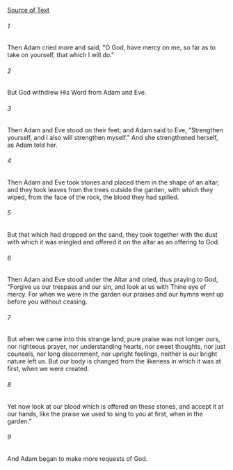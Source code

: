 [Source of Text](https://github.com/scrollmapper/bible_databases_deuterocanonical)

###### 1
Then Adam cried more and said, "O God, have mercy on me, so far as to
take on yourself, that which I will do."

###### 2
But God withdrew His Word from Adam and Eve.

###### 3
Then Adam and Eve stood on their feet; and Adam said to Eve,
"Strengthen yourself, and I also will strengthen myself." And she
strengthened herself, as Adam told her.

###### 4
Then Adam and Eve took stones and placed them in the shape of an
altar; and they took leaves from the trees outside the garden, with
which they wiped, from the face of the rock, the blood they had spilled.

###### 5
But that which had dropped on the sand, they took together with the
dust with which it was mingled and offered it on the altar as an
offering to God.

###### 6
Then Adam and Eve stood under the Altar and cried, thus praying to
God, "Forgive us our trespass and our sin, and look at us with Thine
eye of mercy.  For when we were in the garden our praises and our hymns
went up before you without ceasing.

###### 7
But when we came into this strange land, pure praise was not longer
ours, nor righteous prayer, nor understanding hearts, nor sweet
thoughts, nor just counsels, nor long discernment, nor upright
feelings, neither is our bright nature left us.  But our body is
changed from the likeness in which it was at first, when we were
created.

###### 8
Yet now look at our blood which is offered on these stones, and
accept it at our hands, like the praise we used to sing to you at
first, when in the garden."

###### 9
And Adam began to make more requests of God.